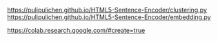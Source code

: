 https://pulipulichen.github.io/HTML5-Sentence-Encoder/clustering.py
https://pulipulichen.github.io/HTML5-Sentence-Encoder/embedding.py

https://colab.research.google.com/#create=true